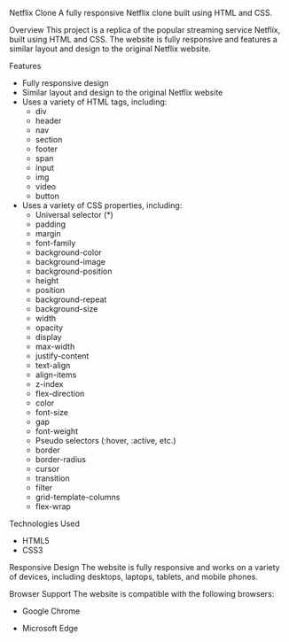 Netflix Clone
A fully responsive Netflix clone built using HTML and CSS.

Overview
This project is a replica of the popular streaming service Netflix, built using HTML and CSS. The website is fully responsive and features a similar layout and design to the original Netflix website.

Features
- Fully responsive design
- Similar layout and design to the original Netflix website
- Uses a variety of HTML tags, including:
    - div
    - header
    - nav
    - section
    - footer
    - span
    - input
    - img
    - video
    - button
- Uses a variety of CSS properties, including:
    - Universal selector (*)
    - padding
    - margin
    - font-family
    - background-color
    - background-image
    - background-position
    - height
    - position
    - background-repeat
    - background-size
    - width
    - opacity
    - display
    - max-width
    - justify-content
    - text-align
    - align-items
    - z-index
    - flex-direction
    - color
    - font-size
    - gap
    - font-weight
    - Pseudo selectors (:hover, :active, etc.)
    - border
    - border-radius
    - cursor
    - transition
    - filter
    - grid-template-columns
    - flex-wrap

Technologies Used
- HTML5
- CSS3

Responsive Design
The website is fully responsive and works on a variety of devices, including desktops, laptops, tablets, and mobile phones.

Browser Support
The website is compatible with the following browsers:
- Google Chrome

- Microsoft Edge
